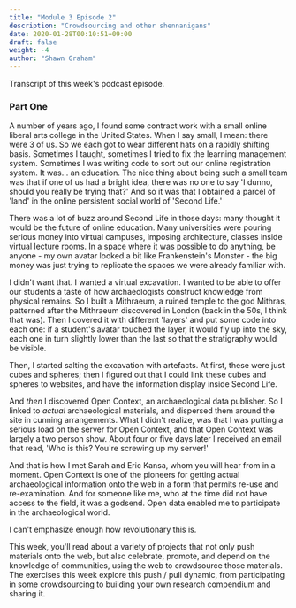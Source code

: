 ```yaml
---
title: "Module 3 Episode 2"
description: "Crowdsourcing and other shennanigans"
date: 2020-01-28T00:10:51+09:00
draft: false
weight: -4
author: "Shawn Graham"
---
```


Transcript of this week's podcast episode.

### Part One

A number of years ago, I found some contract work with a small online liberal arts college in the United States. When I say small, I mean: there were 3 of us. So we each got to wear different hats on a rapidly shifting basis. Sometimes I taught, sometimes I tried to fix the learning management system. Sometimes I was writing code to sort out our online registration system. It was... an education. The nice thing about being such a small team was that if one of us had a bright idea, there was no one to say 'I dunno, should you really be trying that?' And so it was that I obtained a parcel of 'land' in the online persistent social world of 'Second Life.'

There was a lot of buzz around Second Life in those days: many thought it would be the future of online education. Many universities were pouring serious money into virtual campuses, imposing architecture, classes inside virtual lecture rooms. In a space where it was possible to do anything, be anyone - my own avatar looked a bit like Frankenstein's Monster - the big money was just trying to replicate the spaces we were already familiar with.

I didn't want that. I wanted a virtual excavation. I wanted to be able to offer our students a taste of how archaeologists construct knowledge from physical remains. So I built a Mithraeum, a ruined temple to the god Mithras, patterned after the Mithraeum discovered in London (back in the 50s, I think that was). Then I covered it with different 'layers' and put some code into each one: if a student's avatar touched the layer, it would fly up into the sky, each one in turn slightly lower than the last so that the stratigraphy would be visible.

Then, I started salting the excavation with artefacts. At first, these were just cubes and spheres; then I figured out that I could link these cubes and spheres to websites, and have the information display inside Second Life.

And _then_ I discovered Open Context, an archaeological data publisher. So I linked to *actual* archaeological materials, and dispersed them around the site in cunning arrangements. What I didn't realize, was that I was putting a serious load on the server for Open Context, and that Open Context was largely a two person show. About four or five days later I received an email that read, 'Who is this? You're screwing up my server!'

And that is how I met Sarah and Eric Kansa, whom you will hear from in a moment. Open Context is one of the pioneers for getting actual archaeological information onto the web in a form that permits re-use and re-examination. And for someone like me, who at the time did not have access to the field, it was a godsend. Open data enabled me to participate in the archaeological world.

I can't emphasize enough how revolutionary this is.

This week, you'll read about a variety of projects that not only push materials onto the web, but also celebrate, promote, and depend on the knowledge of communities, using the web to crowdsource those materials. The exercises this week explore this push / pull dynamic, from participating in some crowdsourcing to building your own research compendium and sharing it.

